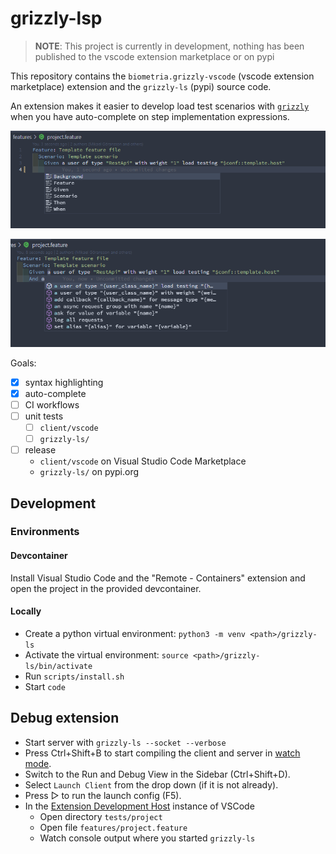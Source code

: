 # grizzly-lsp

> **NOTE**: This project is currently in development, nothing has been published to the vscode extension marketplace or on pypi

This repository contains the `biometria.grizzly-vscode` (vscode extension marketplace) extension and the `grizzly-ls` (pypi) source code.

An extension makes it easier to develop load test scenarios with [`grizzly`](https://biometria-se.github.io) when you have auto-complete on step implementation expressions.

![Screenshot of keyword auto-complete](./assets/images/screenshot-auto-complete-keywords.png)

![Screenshot of step expressions auto-complete](./assets/images/screenshot-auto-complete-step-expressions.png)


Goals:
- [x] syntax highlighting
- [x] auto-complete
- [ ] CI workflows
- [ ] unit tests
    - [ ] `client/vscode`
    - [ ] `grizzly-ls/`
- [ ] release
    - `client/vscode` on Visual Studio Code Marketplace
    - `grizzly-ls/` on pypi.org

## Development

### Environments
#### Devcontainer

Install Visual Studio Code and the "Remote - Containers" extension and open the project in the provided devcontainer.

#### Locally

- Create a python virtual environment: `python3 -m venv <path>/grizzly-ls`
- Activate the virtual environment: `source <path>/grizzly-ls/bin/activate`
- Run `scripts/install.sh`
- Start `code`

## Debug extension

- Start server with `grizzly-ls --socket --verbose`
- Press Ctrl+Shift+B to start compiling the client and server in [watch mode](https://code.visualstudio.com/docs/editor/tasks#:~:text=The%20first%20entry%20executes,the%20HelloWorld.js%20file.).
- Switch to the Run and Debug View in the Sidebar (Ctrl+Shift+D).
- Select `Launch Client` from the drop down (if it is not already).
- Press ▷ to run the launch config (F5).
- In the [Extension Development Host](https://code.visualstudio.com/api/get-started/your-first-extension#:~:text=Then%2C%20inside%20the%20editor%2C%20press%20F5.%20This%20will%20compile%20and%20run%20the%20extension%20in%20a%20new%20Extension%20Development%20Host%20window.) instance of VSCode
  - Open directory `tests/project`
  - Open file `features/project.feature`
  - Watch console output where you started `grizzly-ls`
